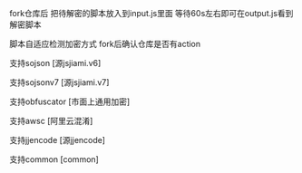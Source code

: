 fork仓库后 把待解密的脚本放入到input.js里面 等待60s左右即可在output.js看到解密脚本

脚本自适应检测加密方式 fork后确认仓库是否有action

支持sojson [源jsjiami.v6]

支持sojsonv7 [源jsjiami.v7]

支持obfuscator [市面上通用加密]

支持awsc [阿里云混淆]

支持jjencode [源jjencode]

支持common [common]
